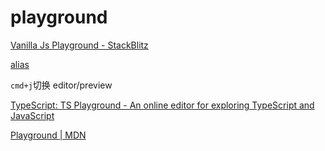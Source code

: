 # playground

[Vanilla Js Playground - StackBlitz](https://stackblitz.com/edit/vanilla-js-playground?devToolsHeight=100&embed=1&file=index.js&hideExplorer=1&hideNavigation=1&view=editor)

[alias](https://code.cnb.workers.dev/)

`cmd+j`切换 editor/preview

[TypeScript: TS Playground - An online editor for exploring TypeScript and JavaScript](https://www.typescriptlang.org/play?filetype=js&dtPR=57963&install-plugin=playground-dt-review#code/MYewdgziA2CmB00QHMAUByAFgS3QSiA)

[Playground | MDN](https://developer.mozilla.org/en-US/play)